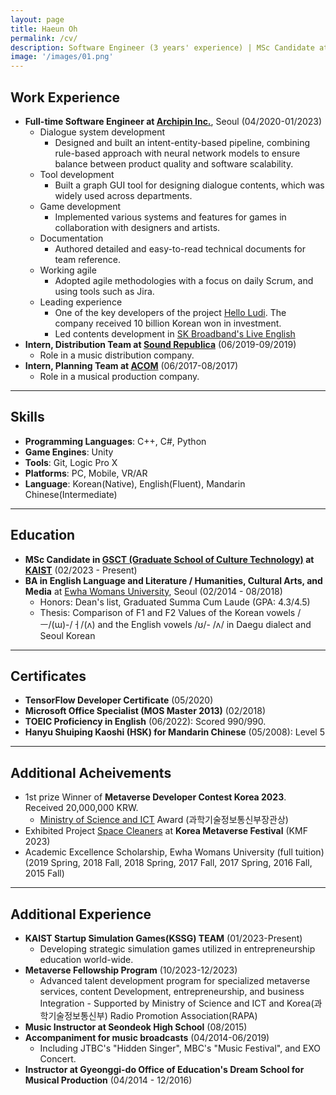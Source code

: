 ```yaml
---
layout: page
title: Haeun Oh
permalink: /cv/
description: Software Engineer (3 years' experience) | MSc Candidate at KAIST<br><br>I am a software engineer who is genuinely interested in problems related to Human-Computer Interaction. In my three years in the game industry, I've designed and implemented a fully-fledged in-game dialogue system. From 2023 Spring, I am pursuing an MSc degree in Culture Technology at KAIST to study Speech and Brain. Using EEG(Electroencephalogram), I will seek out innovative solutions to problems of Speech Perception and Production in the BCI(Brain-Computer Interface) field.
image: '/images/01.png'
---
```


## Work Experience

- **Full-time Software Engineer at [Archipin Inc.](https://www.archipin.com/)**, Seoul (04/2020-01/2023)
  - Dialogue system development
    - Designed and built an intent-entity-based pipeline, combining rule-based approach with neural network models to ensure balance between product quality and software scalability.
  - Tool development
    - Built a graph GUI tool for designing dialogue contents, which was widely used across departments.
  - Game development
    - Implemented various systems and features for games in collaboration with designers and artists.
  - Documentation
    - Authored detailed and easy-to-read technical documents for team reference.
  - Working agile
    - Adopted agile methodologies with a focus on daily Scrum, and using tools such as Jira.
  - Leading experience
    - One of the key developers of the project [Hello Ludi](https://www.helloludi.com/). The company received 10 billion Korean won in investment.
    - Led contents development in [SK Broadband's Live English](https://www.youtube.com/embed/FTetrBwsLOI?si=H2Nc5s_YyfgOGp6e)
- **Intern, Distribution Team at [Sound Republica](https://www.soundrepublica.com/)** (06/2019-09/2019)
  - Role in a music distribution company.
- **Intern, Planning Team at [ACOM](http://acommusical.com/default/)** (06/2017-08/2017)
  - Role in a musical production company.

---

## Skills
- **Programming Languages**: C++, C#, Python
- **Game Engines**: Unity
- **Tools**: Git, Logic Pro X
- **Platforms**: PC, Mobile, VR/AR
- **Language**: Korean(Native), English(Fluent), Mandarin Chinese(Intermediate)

---

## Education

- **MSc Candidate in [GSCT (Graduate School of Culture Technology)](https://ct.kaist.ac.kr/) at [KAIST](https://www.kaist.ac.kr/kr/)** (02/2023 - Present)
- **BA in English Language and Literature / Humanities, Cultural Arts, and Media** at [Ewha Womans University](https://www.ewha.ac.kr/ewha/index.do), Seoul (02/2014 - 08/2018)
  - Honors: Dean's list, Graduated Summa Cum Laude (GPA: 4.3/4.5)
  - Thesis: Comparison of F1 and F2 Values of the Korean vowels /ㅡ/(ɯ)-/ㅓ/(ʌ) and the English vowels /ʊ/- /ʌ/ in Daegu dialect and Seoul Korean

---

## Certificates
- **TensorFlow Developer Certificate** (05/2020)
- **Microsoft Office Specialist (MOS Master 2013)** (02/2018)
- **TOEIC Proficiency in English** (06/2022): Scored 990/990.
- **Hanyu Shuiping Kaoshi (HSK) for Mandarin Chinese** (05/2008): Level 5

---

## Additional Acheivements
- 1st prize Winner of **Metaverse Developer Contest Korea 2023**. Received 20,000,000 KRW.
  - [Ministry of Science and ICT](https://www.msit.go.kr/index.do) Award (과학기술정보통신부장관상)
- Exhibited Project [Space Cleaners](https://haeundev.github.io/spacecleaners/) at **Korea Metaverse Festival** (KMF 2023)
- Academic Excellence Scholarship, Ewha Womans University (full tuition) (2019 Spring, 2018 Fall, 2018 Spring, 2017 Fall, 2017 Spring, 2016 Fall, 2015 Fall)

---

## Additional Experience
- **KAIST Startup Simulation Games(KSSG) TEAM** (01/2023-Present)
  - Developing strategic simulation games utilized in entrepreneurship education world-wide.
- **Metaverse Fellowship Program** (10/2023-12/2023)
  - Advanced talent development program for specialized metaverse services, content Development, entrepreneurship, and business Integration - Supported by Ministry of Science and ICT and Korea(과학기술정보통신부) Radio Promotion Association(RAPA)
- **Music Instructor at Seondeok High School** (08/2015)
- **Accompaniment for music broadcasts** (04/2014-06/2019)
  - Including JTBC's "Hidden Singer", MBC's "Music Festival", and EXO Concert.
- **Instructor at Gyeonggi-do Office of Education's Dream School for Musical Production** (04/2014 - 12/2016)
